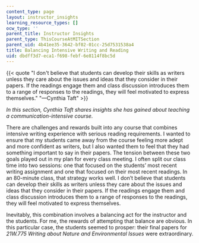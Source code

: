 ```yaml
---
content_type: page
layout: instructor_insights
learning_resource_types: []
ocw_type: ''
parent_title: Instructor Insights
parent_type: ThisCourseAtMITSection
parent_uid: 4b41ee35-3642-bf02-01cc-25d7531538a4
title: Balancing Intensive Writing and Reading
uid: dbdff3d7-eca1-f698-febf-6e8114f8bc5d
---
```


{{< quote "I don't believe that students can develop their skills as writers unless they care about the issues and ideas that they consider in their papers. If the readings engage them and class discussion introduces them to a range of responses to the readings, they will feel motivated to express themselves." "—Cynthia Taft" >}}

_In this section, Cynthia Taft shares insights she has gained about teaching a communication-intensive course._

There are challenges and rewards built into any course that combines intensive writing experience with serious reading requirements. I wanted to ensure that my students came away from the course feeling more adept and more confident as writers, but I also wanted them to feel that they had something important to say in their papers. The tension between these two goals played out in my plan for every class meeting. I often split our class time into two sessions: one that focused on the students’ most recent writing assignment and one that focused on their most recent readings. In an 80-minute class, that strategy works well. I don’t believe that students can develop their skills as writers unless they care about the issues and ideas that they consider in their papers. If the readings engage them and class discussion introduces them to a range of responses to the readings, they will feel motivated to express themselves.

Inevitably, this combination involves a balancing act for the instructor and the students. For me, the rewards of attempting that balance are obvious. In this particular case, the students seemed to prosper: their final papers for _21W.775 Writing about Nature and Environmental Issues_ were extraordinary.